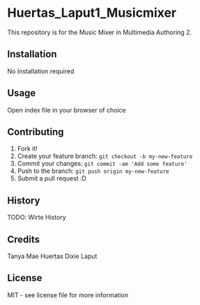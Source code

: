 # Huertas_Laput1_Musicmixer
This repository is for the Music Mixer in Multimedia Authoring 2.

## Installation
No Installation required

## Usage
Open index file in your browser of choice

## Contributing
1. Fork it!
2. Create your feature branch: `git checkout -b my-new-feature`
3. Commit your changes: `git commit -am 'Add some feature'`
4. Push to the branch: `git push origin my-new-feature`
5. Submit a pull request :D

## History
TODO: Wirte History

## Credits
Tanya Mae Huertas
Dixie Laput

## License
MIT - see license file for more information